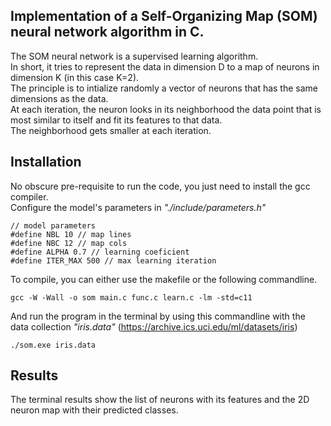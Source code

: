 ## Implementation of a Self-Organizing Map (SOM) neural network algorithm in C.  

The SOM neural network is a supervised learning algorithm.  
In short, it tries to represent the data in dimension D to a map of neurons in dimension K (in this case K=2).  
The principle is to intialize randomly a vector of neurons that has the same dimensions as the data.  
At each iteration, the neuron looks in its neighborhood the data point that is most similar to itself and fit its features to that data.  
The neighborhood gets smaller at each iteration.  


## Installation
No obscure pre-requisite to run the code, you just need to install the gcc compiler.  
Configure the model's parameters in *"./include/parameters.h"*  

```
// model parameters
#define NBL 10 // map lines
#define NBC 12 // map cols
#define ALPHA 0.7 // learning coeficient
#define ITER_MAX 500 // max learning iteration
```

To compile, you can either use the makefile or the following commandline.  

```
gcc -W -Wall -o som main.c func.c learn.c -lm -std=c11  
```

And run the program in the terminal by using this commandline with the data collection *"iris.data"* (https://archive.ics.uci.edu/ml/datasets/iris)
```
./som.exe iris.data  
```

## Results
The terminal results show the list of neurons with its features and the 2D neuron map with their predicted classes.  
